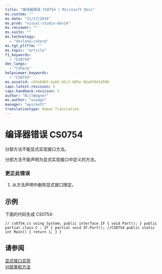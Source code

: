 ```yaml
---
title: "编译器错误 CS0754 | Microsoft Docs"
ms.custom: ""
ms.date: "11/17/2016"
ms.prod: "visual-studio-dev14"
ms.reviewer: ""
ms.suite: ""
ms.technology: 
  - "devlang-csharp"
ms.tgt_pltfrm: ""
ms.topic: "article"
f1_keywords: 
  - "CS0754"
dev_langs: 
  - "CSharp"
helpviewer_keywords: 
  - "CS0754"
ms.assetid: c83e04b5-6ab5-45c2-805e-0ba4f041d506
caps.latest.revision: 5
caps.handback.revision: 5
author: "BillWagner"
ms.author: "wiwagn"
manager: "wpickett"
translationtype: Human Translation
---
```

# 编译器错误 CS0754
分部方法不能显式实现接口方法。  
  
 分部方法不能声明为显式实现接口中定义的方法。  
  
### 更正此错误  
  
1.  从方法声明中删除显式接口限定。  
  
## 示例  
 下面的代码生成 CS0754:  
  
```  
// cs0754.cs using System; public interface IF { void Part(); } public partial class C : IF { partial void IF.Part(); //CS0754 public static int Main() { return 1; } }  
```  
  
## 请参阅  
 [显式接口实现](../../csharp/programming-guide/interfaces/explicit-interface-implementation.md)   
 [分部类和方法](../../csharp/programming-guide/classes-and-structs/partial-classes-and-methods.md)